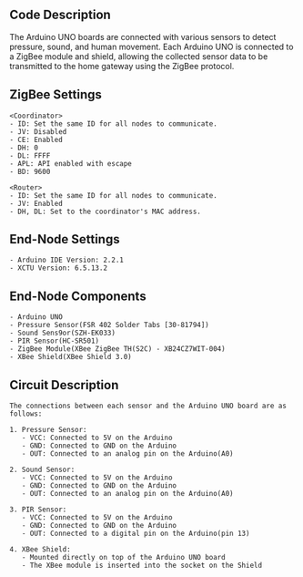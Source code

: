 ## Code Description
The Arduino UNO boards are connected with various sensors to detect pressure, sound, and human movement. Each Arduino UNO is connected to a ZigBee module and shield, allowing the collected sensor data to be transmitted to the home gateway using the ZigBee protocol.  

## ZigBee Settings
```
<Coordinator>
- ID: Set the same ID for all nodes to communicate.
- JV: Disabled
- CE: Enabled
- DH: 0
- DL: FFFF
- APL: API enabled with escape
- BD: 9600

<Router>
- ID: Set the same ID for all nodes to communicate.
- JV: Enabled
- DH, DL: Set to the coordinator's MAC address.
```

## End-Node Settings
```
- Arduino IDE Version: 2.2.1
- XCTU Version: 6.5.13.2
```

## End-Node Components
```
- Arduino UNO
- Pressure Sensor(FSR 402 Solder Tabs [30-81794])
- Sound Sens9or(SZH-EK033)
- PIR Sensor(HC-SR501)
- ZigBee Module(XBee ZigBee TH(S2C) - XB24CZ7WIT-004)
- XBee Shield(XBee Shield 3.0)
```
  
## Circuit Description
```
The connections between each sensor and the Arduino UNO board are as follows:

1. Pressure Sensor:
   - VCC: Connected to 5V on the Arduino
   - GND: Connected to GND on the Arduino
   - OUT: Connected to an analog pin on the Arduino(A0)

2. Sound Sensor:
   - VCC: Connected to 5V on the Arduino
   - GND: Connected to GND on the Arduino
   - OUT: Connected to an analog pin on the Arduino(A0)

3. PIR Sensor:
   - VCC: Connected to 5V on the Arduino
   - GND: Connected to GND on the Arduino
   - OUT: Connected to a digital pin on the Arduino(pin 13)

4. XBee Shield:
   - Mounted directly on top of the Arduino UNO board
   - The XBee module is inserted into the socket on the Shield
```   
